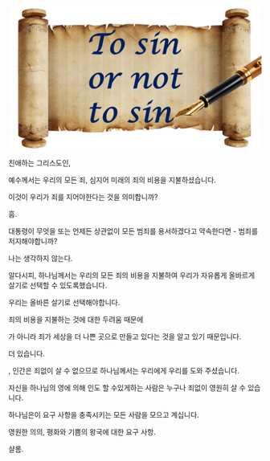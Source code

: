 ![Video cover image](../cover.jpg "cover photo")

친애하는 그리스도인,

예수께서는 우리의 모든 죄, 심지어 미래의 죄의 비용을 지불하셨습니다.

이것이 우리가 죄를 지어야한다는 것을 의미합니까?

흠.

대통령이 무엇을 또는 ​​언제든 상관없이 모든 범죄를 용서하겠다고 약속한다면 - 범죄를 저지해야합니까?

나는 생각하지 않는다.

알다시피, 하나님께서는 우리의 모든 죄의 비용을 지불하여 우리가 자유롭게 올바르게 살기로 선택할 수 있도록했습니다.

우리는 올바른 살기로 선택해야합니다.

죄의 비용을 지불하는 것에 대한 두려움 때문에

가 아니라 죄가 세상을 더 나쁜 곳으로 만들고 있다는 것을 알고 있기 때문입니다.

더 있습니다.

, 인간은 죄없이 살 수 없으므로 하나님께서는 우리에게 우리를 도와 주셨습니다.

자신을 하나님의 영에 의해 인도 할 수있게하는 사람은 누구나 죄없이 영원히 살 수 있습니다.

하나님은이 요구 사항을 충족시키는 모든 사람을 모으고 계십니다.

영원한 의의, 평화와 기쁨의 왕국에 대한 요구 사항.

샬롬.